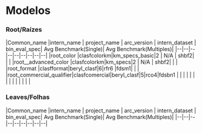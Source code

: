 # Modelos

### Root/Raízes

|Common_name |intern_name | project_name | arc_version  | intern_dataset | bin_eval_spec| Avg Benchmark(Single)| Avg Benchmark(Multiples)|
|--|--|--|--|--|--|--|--|--|
|root_color  |clasfcolorkm|km_specs_basic|2 | N/A | shbf2| |  |
|root__advanced_color  |clasfcolorkm|km_specs|2 | N/A | shbf2| |  |
|root_format  |clasfformat|beryl_clasf|6|rfr6  |fdsm1|  |  |
|root_commercial_qualifier|clasfcomercial|beryl_clasf|5|rco4|fdsbn1 |  |  | 
|  |  |  |  |  |  |  |  |  |  |  

### Leaves/Folhas

|Common_name |intern_name | project_name | arc_version  | intern_dataset | bin_eval_spec| Avg Benchmark(Single)| Avg Benchmark(Multiples)|
|--|--|--|--|--|--|--|--|--|

